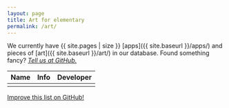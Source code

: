 ```yaml
---
layout: page
title: Art for elementary
permalink: /art/
---
```


We currently have {{ site.pages | size }} [apps]({{ site.baseurl }}/apps/) and pieces of [art]({{ site.baseurl }}/art/) in our database. Found something fancy? [*Tell us at GitHub.*](https://github.com/AppImage/AppImageHub/issues/new)

Name | Info | Developer
---|---|---
||

<p><a class="b" href="https://github.com/AppImage/AppImageHub/edit/gh-pages/{{ page.path }}"><span class="octicon octicon-pencil"></span> Improve this list on GitHub!</a></p>
